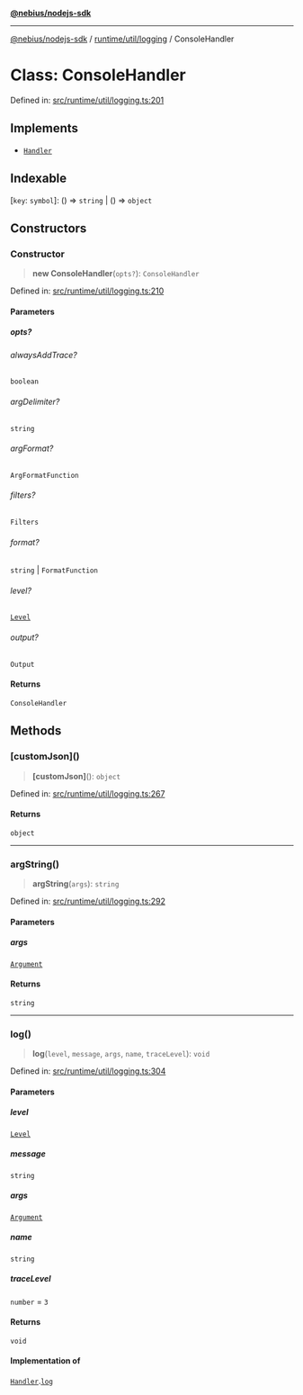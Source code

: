 [**@nebius/nodejs-sdk**](../../../../README.md)

---

[@nebius/nodejs-sdk](../../../../README.md) / [runtime/util/logging](../README.md) / ConsoleHandler

# Class: ConsoleHandler

Defined in: [src/runtime/util/logging.ts:201](https://github.com/nebius/nodejs-sdk/blob/b305f8e478cb0251c26d73900b264b3bd9a5cc58/src/runtime/util/logging.ts#L201)

## Implements

- [`Handler`](../interfaces/Handler.md)

## Indexable

\[`key`: `symbol`\]: () => `string` \| () => `object`

## Constructors

### Constructor

> **new ConsoleHandler**(`opts?`): `ConsoleHandler`

Defined in: [src/runtime/util/logging.ts:210](https://github.com/nebius/nodejs-sdk/blob/b305f8e478cb0251c26d73900b264b3bd9a5cc58/src/runtime/util/logging.ts#L210)

#### Parameters

##### opts?

###### alwaysAddTrace?

`boolean`

###### argDelimiter?

`string`

###### argFormat?

`ArgFormatFunction`

###### filters?

`Filters`

###### format?

`string` \| `FormatFunction`

###### level?

[`Level`](../enumerations/Level.md)

###### output?

`Output`

#### Returns

`ConsoleHandler`

## Methods

### \[customJson\]()

> **\[customJson\]**(): `object`

Defined in: [src/runtime/util/logging.ts:267](https://github.com/nebius/nodejs-sdk/blob/b305f8e478cb0251c26d73900b264b3bd9a5cc58/src/runtime/util/logging.ts#L267)

#### Returns

`object`

---

### argString()

> **argString**(`args`): `string`

Defined in: [src/runtime/util/logging.ts:292](https://github.com/nebius/nodejs-sdk/blob/b305f8e478cb0251c26d73900b264b3bd9a5cc58/src/runtime/util/logging.ts#L292)

#### Parameters

##### args

[`Argument`](../type-aliases/Argument.md)

#### Returns

`string`

---

### log()

> **log**(`level`, `message`, `args`, `name`, `traceLevel`): `void`

Defined in: [src/runtime/util/logging.ts:304](https://github.com/nebius/nodejs-sdk/blob/b305f8e478cb0251c26d73900b264b3bd9a5cc58/src/runtime/util/logging.ts#L304)

#### Parameters

##### level

[`Level`](../enumerations/Level.md)

##### message

`string`

##### args

[`Argument`](../type-aliases/Argument.md)

##### name

`string`

##### traceLevel

`number` = `3`

#### Returns

`void`

#### Implementation of

[`Handler`](../interfaces/Handler.md).[`log`](../interfaces/Handler.md#log)
